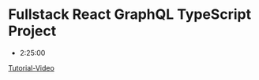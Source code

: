 
# Fullstack React GraphQL TypeScript Project

* 2:25:00

[Tutorial-Video](https://www.youtube.com/watch?v=I6ypD7qv3Z8)
